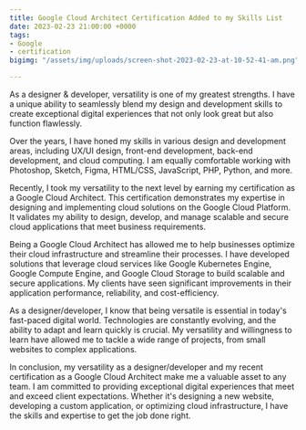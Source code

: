 ```yaml
---
title: Google Cloud Architect Certification Added to my Skills List
date: 2023-02-23 21:00:00 +0000
tags:
- Google
- certification
bigimg: "/assets/img/uploads/screen-shot-2023-02-23-at-10-52-41-am.png"

---
```

As a designer & developer, versatility is one of my greatest strengths. I have a unique ability to seamlessly blend my design and development skills to create exceptional digital experiences that not only look great but also function flawlessly.

Over the years, I have honed my skills in various design and development areas, including UX/UI design, front-end development, back-end development, and cloud computing. I am equally comfortable working with Photoshop, Sketch, Figma, HTML/CSS, JavaScript, PHP, Python, and more.

Recently, I took my versatility to the next level by earning my certification as a Google Cloud Architect. This certification demonstrates my expertise in designing and implementing cloud solutions on the Google Cloud Platform. It validates my ability to design, develop, and manage scalable and secure cloud applications that meet business requirements.

Being a Google Cloud Architect has allowed me to help businesses optimize their cloud infrastructure and streamline their processes. I have developed solutions that leverage cloud services like Google Kubernetes Engine, Google Compute Engine, and Google Cloud Storage to build scalable and secure applications. My clients have seen significant improvements in their application performance, reliability, and cost-efficiency.

As a designer/developer, I know that being versatile is essential in today's fast-paced digital world. Technologies are constantly evolving, and the ability to adapt and learn quickly is crucial. My versatility and willingness to learn have allowed me to tackle a wide range of projects, from small websites to complex applications.

In conclusion, my versatility as a designer/developer and my recent certification as a Google Cloud Architect make me a valuable asset to any team. I am committed to providing exceptional digital experiences that meet and exceed client expectations. Whether it's designing a new website, developing a custom application, or optimizing cloud infrastructure, I have the skills and expertise to get the job done right.